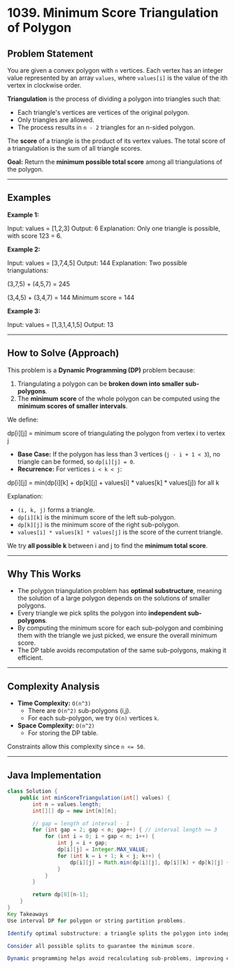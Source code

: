 # 1039. Minimum Score Triangulation of Polygon

## Problem Statement

You are given a convex polygon with `n` vertices. Each vertex has an integer value represented by an array `values`, where `values[i]` is the value of the ith vertex in clockwise order.

**Triangulation** is the process of dividing a polygon into triangles such that:
- Each triangle's vertices are vertices of the original polygon.
- Only triangles are allowed.
- The process results in `n - 2` triangles for an n-sided polygon.

The **score** of a triangle is the product of its vertex values. The total score of a triangulation is the sum of all triangle scores.  

**Goal:** Return the **minimum possible total score** among all triangulations of the polygon.

---

## Examples

**Example 1:**

Input: values = [1,2,3]
Output: 6
Explanation: Only one triangle is possible, with score 123 = 6.


**Example 2:**

Input: values = [3,7,4,5]
Output: 144
Explanation: Two possible triangulations:

(3,7,5) + (4,5,7) = 245

(3,4,5) + (3,4,7) = 144
Minimum score = 144



**Example 3:**

Input: values = [1,3,1,4,1,5]
Output: 13



---

## How to Solve (Approach)

This problem is a **Dynamic Programming (DP)** problem because:

1. Triangulating a polygon can be **broken down into smaller sub-polygons**.
2. The **minimum score** of the whole polygon can be computed using the **minimum scores of smaller intervals**.

We define:

dp[i][j] = minimum score of triangulating the polygon from vertex i to vertex j



- **Base Case:** If the polygon has less than 3 vertices (`j - i + 1 < 3`), no triangle can be formed, so `dp[i][j] = 0`.
- **Recurrence:** For vertices `i < k < j`:

dp[i][j] = min(dp[i][k] + dp[k][j] + values[i] * values[k] * values[j]) for all k



Explanation:

- `(i, k, j)` forms a triangle.
- `dp[i][k]` is the minimum score of the left sub-polygon.
- `dp[k][j]` is the minimum score of the right sub-polygon.
- `values[i] * values[k] * values[j]` is the score of the current triangle.

We try **all possible k** between i and j to find the **minimum total score**.

---

## Why This Works

- The polygon triangulation problem has **optimal substructure**, meaning the solution of a large polygon depends on the solutions of smaller polygons.
- Every triangle we pick splits the polygon into **independent sub-polygons**.  
- By computing the minimum score for each sub-polygon and combining them with the triangle we just picked, we ensure the overall minimum score.  
- The DP table avoids recomputation of the same sub-polygons, making it efficient.

---

## Complexity Analysis

- **Time Complexity:** `O(n^3)`  
  - There are `O(n^2)` sub-polygons (i,j).  
  - For each sub-polygon, we try `O(n)` vertices `k`.  
- **Space Complexity:** `O(n^2)`  
  - For storing the DP table.

Constraints allow this complexity since `n <= 50`.

---

## Java Implementation

```java
class Solution {
    public int minScoreTriangulation(int[] values) {
        int n = values.length;
        int[][] dp = new int[n][n];

        // gap = length of interval - 1
        for (int gap = 2; gap < n; gap++) { // interval length >= 3
            for (int i = 0; i + gap < n; i++) {
                int j = i + gap;
                dp[i][j] = Integer.MAX_VALUE;
                for (int k = i + 1; k < j; k++) {
                    dp[i][j] = Math.min(dp[i][j], dp[i][k] + dp[k][j] + values[i] * values[k] * values[j]);
                }
            }
        }

        return dp[0][n-1];
    }
}
Key Takeaways
Use interval DP for polygon or string partition problems.

Identify optimal substructure: a triangle splits the polygon into independent sub-polygons.

Consider all possible splits to guarantee the minimum score.

Dynamic programming helps avoid recalculating sub-problems, improving efficiency.